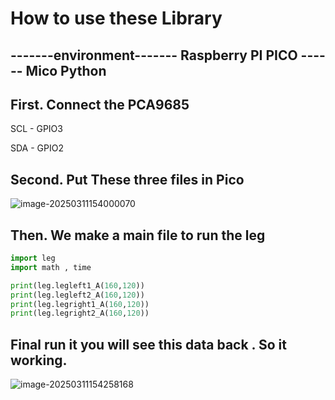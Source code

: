 # How to use these Library

## -------environment-------  Raspberry PI PICO ------ Mico Python



## First. Connect the PCA9685 

SCL - GPIO3

SDA - GPIO2

## Second. Put These three files in Pico

![image-20250311154000070](C:\Users\JUMPKINGHT\AppData\Roaming\Typora\typora-user-images\image-20250311154000070.png)

## Then. We make a main file to run the leg

```python
import leg
import math , time

print(leg.legleft1_A(160,120))
print(leg.legleft2_A(160,120))
print(leg.legright1_A(160,120))
print(leg.legright2_A(160,120))
```

## Final run  it you will see this data back . So it working.

![image-20250311154258168](C:\Users\JUMPKINGHT\AppData\Roaming\Typora\typora-user-images\image-20250311154258168.png)